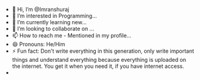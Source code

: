 - 👋 Hi, I’m @Imranshuraj
- 👀 I’m interested in Programming...
- 🌱 I’m currently learning new...
- 💞️ I’m looking to collaborate on ...
- 📫 How to reach me - Mentioned in my profile...
- 😄 Pronouns: He/Him
- ⚡ Fun fact: Don't write everything in this generation, only write important things and understand everything because everything is uploaded on the internet. You get it when you need it, if you have internet access.
- <!---
Imranshuraj/Imranshuraj is a ✨ special ✨ repository because its `README.md` (this file) appears on your GitHub profile.
You can click the Preview link to take a look at your changes.
--->
